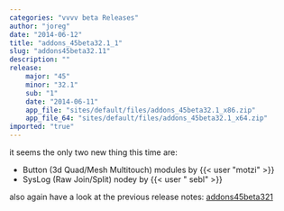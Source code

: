 ```yaml
---
categories: "vvvv beta Releases"
author: "joreg"
date: "2014-06-12"
title: "addons_45beta32.1_1"
slug: "addons45beta32.11"
description: ""
release: 
    major: "45"
    minor: "32.1"
    sub: "1"
    date: "2014-06-11"
    app_file: "sites/default/files/addons_45beta32.1_x86.zip"
    app_file_64: "sites/default/files/addons_45beta32.1_x64.zip"
imported: "true"
---
```



it seems the only two new thing this time are:
* Button (3d Quad/Mesh Multitouch) modules by {{< user "motzi" >}}
* SysLog (Raw Join/Split) nodey by {{< user " sebl" >}}

also again have a look at the previous release notes: [addons45beta321](/blog/2014/addons45beta321)
